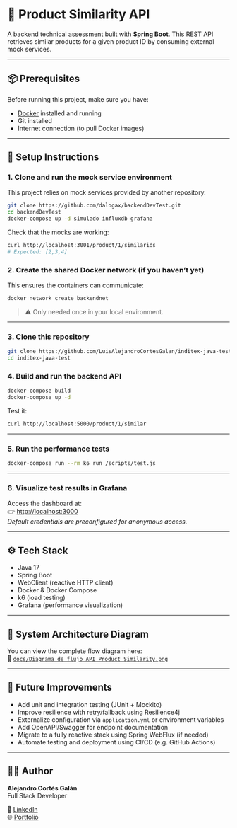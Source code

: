 # 🧠 Product Similarity API

A backend technical assessment built with **Spring Boot**. This REST API retrieves similar products for a given product ID by consuming external mock services.

---

## 📦 Prerequisites

Before running this project, make sure you have:

- [Docker](https://www.docker.com/) installed and running
- Git installed
- Internet connection (to pull Docker images)

---

## 🚀 Setup Instructions

### 1. Clone and run the mock service environment

This project relies on mock services provided by another repository.

```bash
git clone https://github.com/dalogax/backendDevTest.git
cd backendDevTest
docker-compose up -d simulado influxdb grafana
```

Check that the mocks are working:

```bash
curl http://localhost:3001/product/1/similarids
# Expected: [2,3,4]
```

### 2. Create the shared Docker network (if you haven’t yet)

This ensures the containers can communicate:

```bash
docker network create backendnet
```

> ⚠️ Only needed once in your local environment.

---

### 3. Clone this repository

```bash
git clone https://github.com/LuisAlejandroCortesGalan/inditex-java-test.git
cd inditex-java-test
```

### 4. Build and run the backend API

```bash
docker-compose build
docker-compose up -d
```

Test it:

```bash
curl http://localhost:5000/product/1/similar
```

---

### 5. Run the performance tests

```bash
docker-compose run --rm k6 run /scripts/test.js
```

---

### 6. Visualize test results in Grafana

Access the dashboard at:  
👉 [http://localhost:3000](http://localhost:3000)  
_Default credentials are preconfigured for anonymous access._

---

## ⚙️ Tech Stack

- Java 17  
- Spring Boot  
- WebClient (reactive HTTP client)  
- Docker & Docker Compose  
- k6 (load testing)  
- Grafana (performance visualization)

---

## 🧭 System Architecture Diagram

You can view the complete flow diagram here:  
📎 [`docs/Diagrama de flujo API Product Similarity.png`](./docs/Diagrama%20de%20flujo%20API%20Product%20Similarity.png)

---

## 🚧 Future Improvements

- Add unit and integration testing (JUnit + Mockito)
- Improve resilience with retry/fallback using Resilience4j
- Externalize configuration via `application.yml` or environment variables
- Add OpenAPI/Swagger for endpoint documentation
- Migrate to a fully reactive stack using Spring WebFlux (if needed)
- Automate testing and deployment using CI/CD (e.g. GitHub Actions)

---

## 👨‍💻 Author

**Alejandro Cortés Galán**  
Full Stack Developer

🔗 [LinkedIn](https://www.linkedin.com/)  
🌐 [Portfolio](https://miportafolio-alpha.vercel.app/)
